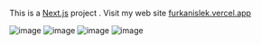 This is a [Next.js](https://nextjs.org) project .
Visit my web site [furkanislek.vercel.app](https://furkanislek.vercel.app)

![image](https://github.com/user-attachments/assets/06188f4a-4d4e-4e2f-bb4c-4e1427ae24d8)
![image](https://github.com/user-attachments/assets/bcefbdd7-bc1f-439d-9090-f0dcfe3d7679)
![image](https://github.com/user-attachments/assets/f8dd57d8-a8c4-4e44-8cc7-aaf3f2f4f731)
![image](https://github.com/user-attachments/assets/2d41a8b3-235c-4361-ba98-cf345c71f07c)
